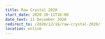 ```yaml
---
title: Raw Crystal 2020
start_date: 2020-10-11T16:00
date_text: 11 December 2020
redirect_to: /2020/12/16/raw-crystal-2020/
location: online
---
```

